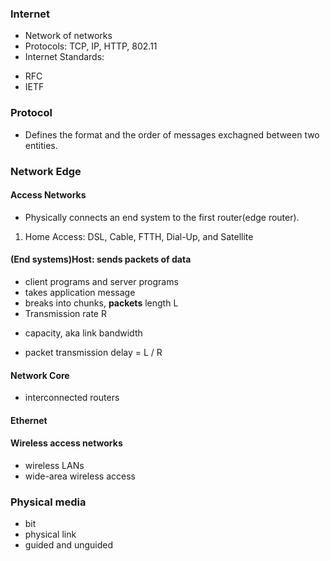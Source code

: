 ### Internet
- Network of networks
- Protocols: TCP, IP, HTTP, 802.11
- Internet Standards:
* RFC
* IETF

### Protocol
- Defines the format and the order of messages exchagned between two entities.

### Network Edge

#### Access Networks
- Physically connects an end system to the first router(edge router).
1. Home Access: DSL, Cable, FTTH, Dial-Up, and Satellite

#### (End systems)Host: sends packets of data
- client programs and server programs
- takes application message
- breaks into chunks, **packets** length L
- Transmission rate R
* capacity, aka link bandwidth

- packet transmission delay = L / R

#### Network Core
- interconnected routers


#### Ethernet
#### Wireless access networks
- wireless LANs
- wide-area wireless access


### Physical media
- bit
- physical link
- guided and unguided

